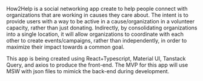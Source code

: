 How2Help is a social networking app create to help people connect with organizations that are working in causes they care about. The intent is to provide users with a way to be active in a cause/organization in a volunteer capacity, rather than just donating. Indirectly, by consolidating organizations into a single location, it will allow organizations to coordinate with each other to create events/campaigns, rather than independently, in order to maximize their impact towards a common goal. 

This app is being created using React+Typescript, Material UI, Tanstack Query, and axios to produce the front-end. The MVP for this app will use MSW with json files to mimick the back-end during development. 
